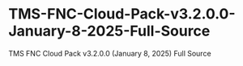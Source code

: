 # TMS-FNC-Cloud-Pack-v3.2.0.0-January-8-2025-Full-Source
TMS FNC Cloud Pack v3.2.0.0 (January 8, 2025) Full Source
